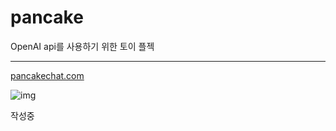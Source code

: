 # pancake

OpenAI api를 사용하기 위한 토이 플젝

---

[pancakechat.com](https://pancakechat.com)

![img](https://pancakechat.com/images/screenshot-2025-04-01-192604.png)

작성중